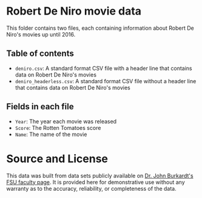 # Robert De Niro movie data

This folder contains two files, each containing information about Robert De Niro's movies up until 2016.

## Table of contents

- `deniro.csv`: A standard format CSV file with a header line that contains data on Robert De Niro's movies
- `deniro_headerless.csv`: A standard format CSV file without a header line that contains data on Robert De Niro's movies

## Fields in each file

- `Year`: The year each movie was released
- `Score`: The Rotten Tomatoes score
- `Name`: The name of the movie

# Source and License

This data was built from data sets publicly available on [Dr. John Burkardt's FSU faculty page](https://people.sc.fsu.edu/~jburkardt/data/csv/csv.html).  It is provided here for demonstrative use without any warranty as to the accuracy, reliability, or completeness of the data.
